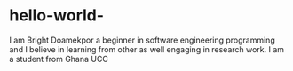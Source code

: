 # hello-world-
I am Bright Doamekpor a beginner in software engineering programming and I believe in learning from other as well engaging in research work. I am a student from Ghana UCC
